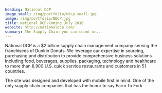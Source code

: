 ```yaml
---
heading: National DCP
image_small: /img/portfolio/ndcp_small.jpg
image: /img/portfolio/NDCP.jpg
title: National DCP-Coming July 2016
website: http://nationaldcp.com/
summary: The Supply Chain you can count on...
---
```


 National DCP is a $2 billion supply chain management company serving the franchisees of Dunkin Donuts. We leverage our expertise in sourcing, purchasing and distribution to provide comprehensive business solutions including food, beverages, supplies, packaging, technology and healthcare to more than 8,900 U.S. quick service restaurants and customers in 51 countries.

The site was designed and developed with mobile first in mind. One of the only supply chain companies that has the honor to say Farm To Fork